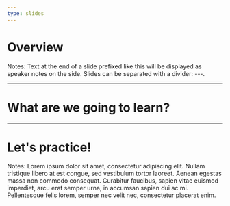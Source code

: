 ```yaml
---
type: slides
---
```


# Overview

Notes: Text at the end of a slide prefixed like this will be displayed as
speaker notes on the side. Slides can be separated with a divider: ---.

---

# What are we going to learn?

---

# Let's practice!

Notes: Lorem ipsum dolor sit amet, consectetur adipiscing elit. Nullam tristique
libero at est congue, sed vestibulum tortor laoreet. Aenean egestas massa non
commodo consequat. Curabitur faucibus, sapien vitae euismod imperdiet, arcu erat
semper urna, in accumsan sapien dui ac mi. Pellentesque felis lorem, semper nec
velit nec, consectetur placerat enim.
